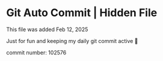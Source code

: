# Git Auto Commit | Hidden File

This file was added Feb 12, 2025

Just for fun and keeping my daily git commit active 🤪

commit number: 102576
